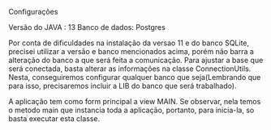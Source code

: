 Configurações

Versão do JAVA : 13
Banco de dados: Postgres

Por conta de dificuldades na instalação da versao 11 e do banco SQLite, precisei utilizar a versão e banco mencionados acima, porém não barra a alteração do banco a que será feita a comunicação.
Para ajustar a base que será conectada, basta alterar as informações na classe ConnectionUtils. Nesta, conseguiremos configurar qualquer banco que seja(Lembrando que para isso, precisaremos incluir a LIB do banco que será trabalhado).

A aplicação tem como form principal a view MAIN. Se observar, nela temos o metodo main que instancia toda a aplicação, portanto, para inicia-la, so basta executar esta classe.
